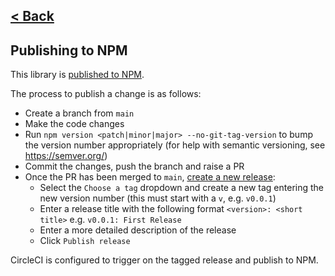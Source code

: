 [< Back](../README.md)
---

## Publishing to NPM

This library is [published to NPM](https://www.npmjs.com/package/@ministryofjustice/hmpps-central-session).

The process to publish a change is as follows:

* Create a branch from `main`
* Make the code changes
* Run `npm version <patch|minor|major> --no-git-tag-version` to bump the version number appropriately (for help with 
  semantic versioning, see https://semver.org/)
* Commit the changes, push the branch and raise a PR
* Once the PR has been merged to `main`, [create a new release](https://github.com/ministryofjustice/hmpps-central-session/releases/new):
  * Select the `Choose a tag` dropdown and create a new tag entering the new version number (this must start with a `v`, e.g. `v0.0.1`)
  * Enter a release title with the following format `<version>: <short title>` e.g. `v0.0.1: First Release`
  * Enter a more detailed description of the release
  * Click `Publish release`

CircleCI is configured to trigger on the tagged release and publish to NPM.
